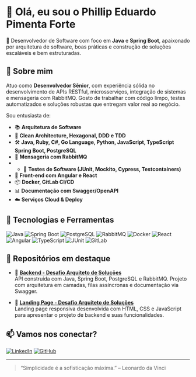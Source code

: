 # 👋 Olá, eu sou o Phillip Eduardo Pimenta Forte

🎯 Desenvolvedor de Software com foco em **Java** e **Spring Boot**, apaixonado por arquitetura de software, boas práticas e construção de soluções escaláveis e bem estruturadas.

## 🚀 Sobre mim

Atuo como **Desenvolvedor Sênior**, com experiência sólida no desenvolvimento de APIs RESTful, microsserviços, integração de sistemas e mensageria com RabbitMQ. Gosto de trabalhar com código limpo, testes automatizados e soluções robustas que entregam valor real ao negócio.

Sou entusiasta de:

- 📚 **Arquitetura de Software**
- 🧠 **Clean Architecture, Hexagonal, DDD e TDD**
- 🛠️ **Java, Ruby, C#, Go Language, Python, JavaScript, TypeScript Spring Boot, PostgreSQL**
- 💬 **Mensageria com RabbitMQ**
- - 🧪 **Testes de Software (JUnit, Mockito, Cypress, Testcontainers)**
- 🎨 **Front-end com Angular e React**
- 📦 **Docker, GitLab CI/CD**
- 📊 **Documentação com Swagger/OpenAPI**
- ☁️ **Serviços Cloud & Deploy**

## 🧰 Tecnologias e Ferramentas

![Java](https://img.shields.io/badge/Java-ED8B00?style=flat-square&logo=java&logoColor=white)
![Spring Boot](https://img.shields.io/badge/Spring_Boot-6DB33F?style=flat-square&logo=spring-boot&logoColor=white)
![PostgreSQL](https://img.shields.io/badge/PostgreSQL-316192?style=flat-square&logo=postgresql&logoColor=white)
![RabbitMQ](https://img.shields.io/badge/RabbitMQ-FF6600?style=flat-square&logo=rabbitmq&logoColor=white)
![Docker](https://img.shields.io/badge/Docker-2496ED?style=flat-square&logo=docker&logoColor=white)
![React](https://img.shields.io/badge/React-20232A?style=flat-square&logo=react&logoColor=61DAFB)
![Angular](https://img.shields.io/badge/Angular-DD0031?style=flat-square&logo=angular&logoColor=white)
![TypeScript](https://img.shields.io/badge/TypeScript-3178C6?style=flat-square&logo=typescript&logoColor=white)
![JUnit](https://img.shields.io/badge/JUnit-25A162?style=flat-square&logo=java&logoColor=white)
![GitLab](https://img.shields.io/badge/GitLab-FC6D26?style=flat-square&logo=gitlab&logoColor=white)

## 📂 Repositórios em destaque

- 🔧 [**Backend - Desafio Arquiteto de Soluções**](https://github.com/phillippimenta/backend-desafio-arquiteto-solucoes/tree/main)  
  API construída com Java, Spring Boot, PostgreSQL e RabbitMQ. Projeto com arquitetura em camadas, filas assíncronas e documentação via Swagger.

- 🎨 [**Landing Page - Desafio Arquiteto de Soluções**](https://github.com/phillippimenta/landingpage-desafio-arquiteto-solucoes?tab=readme-ov-file)  
  Landing page responsiva desenvolvida com HTML, CSS e JavaScript para apresentar o projeto de backend e suas funcionalidades.

## 📫 Vamos nos conectar?

[![LinkedIn](https://img.shields.io/badge/-Phillip%20Pimenta-0077B5?style=flat-square&logo=Linkedin&logoColor=white&link=https://www.linkedin.com/in/phillippimenta/)](https://www.linkedin.com/in/phillippimenta/)
[![GitHub](https://img.shields.io/github/followers/phillippimenta?label=GitHub&style=social)](https://github.com/phillippimenta)

---

> “Simplicidade é a sofisticação máxima.” – Leonardo da Vinci
